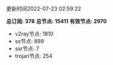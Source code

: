 更新时间2022-07-23 02:59:22

**总订阅: 378**
**总节点: 15411**
**有效节点: 2970**
- v2ray节点: 1810
- ss节点: 899
- ssr节点: 7
- trojan节点: 254
